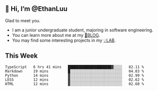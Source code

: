 ## 👋 Hi, I’m @EthanLuu

Glad to meet you.

- I am a junior undergraduate student, majoring in software engineering.
- You can learn more about me at my [📝BLOG](https://blog.ethanloo.cn).
- You may find some interesting projects in my [💡LAB](https://lab.ethanloo.cn).

## This Week
<!--START_SECTION:waka-->
```text
TypeScript   6 hrs 41 mins   ████████████████████▓░░░░   82.11 % 
Markdown     19 mins         █░░░░░░░░░░░░░░░░░░░░░░░░   04.03 % 
Python       14 mins         ▓░░░░░░░░░░░░░░░░░░░░░░░░   02.99 % 
LESS         12 mins         ▓░░░░░░░░░░░░░░░░░░░░░░░░   02.62 % 
HTML         12 mins         ▓░░░░░░░░░░░░░░░░░░░░░░░░   02.60 % 
```
<!--END_SECTION:waka-->
